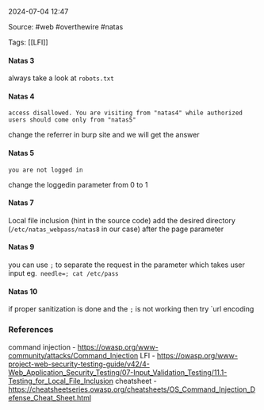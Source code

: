 
2024-07-04 12:47

Source: #web #overthewire #natas

Tags: [[LFI]]

#### Natas 3

always take a look at `robots.txt` 
#### Natas 4 
```
access disallowed. You are visiting from "natas4" while authorized users should come only from "natas5"
```

change the referrer in burp site and we will get the answer 
#### Natas 5

```
you are not logged in
```

change the loggedin parameter from 0 to 1
#### Natas 7

Local file inclusion (hint in the source code)
add the desired directory (`/etc/natas_webpass/natas8` in our case) after the page parameter
#### Natas 9 

you can use `;` to separate the request 
in the parameter which takes user input eg.` needle=; cat /etc/pass`
#### Natas 10 

if proper sanitization is done and the `;` is not working then try `url encoding 


### References
command injection - https://owasp.org/www-community/attacks/Command_Injection
LFI - https://owasp.org/www-project-web-security-testing-guide/v42/4-Web_Application_Security_Testing/07-Input_Validation_Testing/11.1-Testing_for_Local_File_Inclusion
cheatsheet - https://cheatsheetseries.owasp.org/cheatsheets/OS_Command_Injection_Defense_Cheat_Sheet.html